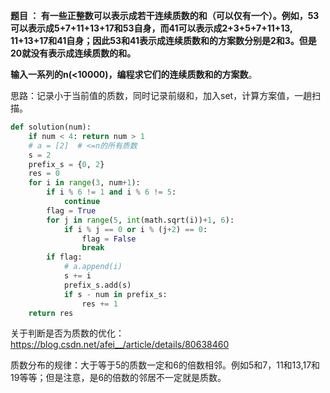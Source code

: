 **题目 ： 有一些正整数可以表示成若干连续质数的和（可以仅有一个）。例如，53可以表示成5+7+11+13+17和53自身，而41可以表示成2+3+5+7+11+13, 11+13+17和41自身；因此53和41表示成连续质数和的方案数分别是2和3。但是20就没有表示成连续质数的和。**

**输入一系列的n(<10000)，编程求它们的连续质数和的方案数**。

思路：记录小于当前值的质数，同时记录前缀和，加入set，计算方案值，一趟扫描。

```python
def solution(num):
    if num < 4: return num > 1
    # a = [2]  # <=n的所有质数
    s = 2
    prefix_s = {0, 2}
    res = 0
    for i in range(3, num+1):
        if i % 6 != 1 and i % 6 != 5:
            continue
        flag = True
        for j in range(5, int(math.sqrt(i))+1, 6):
            if i % j == 0 or i % (j+2) == 0:
                flag = False
                break
        if flag:
            # a.append(i)
            s += i
            prefix_s.add(s)
            if s - num in prefix_s:
                res += 1
    return res

```



关于判断是否为质数的优化：https://blog.csdn.net/afei__/article/details/80638460

质数分布的规律：大于等于5的质数一定和6的倍数相邻。例如5和7，11和13,17和19等等；但是注意，是6的倍数的邻居不一定就是质数。